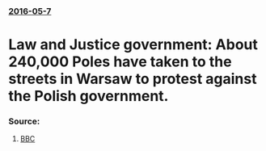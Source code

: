 ### [2016-05-7](/news/2016/05/7/index.md)

# Law and Justice government: About 240,000 Poles have taken to the streets in Warsaw to protest against the Polish government. 




### Source:

1. [BBC](http://www.bbc.com/news/world-europe-36236576)
